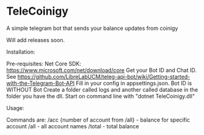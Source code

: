 # TeleCoinigy

A simple telegram bot that sends your balance updates from coinigy

Will add releases soon.

Installation:

Pre-requisites: Net Core SDK: https://www.microsoft.com/net/download/core
Get your Bot ID and Chat ID. See https://github.com/LibreLabUCM/teleg-api-bot/wiki/Getting-started-with-the-Telegram-Bot-API 
Fill in your config in appsettings.json. Bot ID is WITHOUT Bot
Create a folder called logs and another called database in the folder you have the dll. 
Start on command line with "dotnet TeleCoinigy.dll"

Usage:

Commands are: 
/acc {number of account from /all} - balance for specific account
/all - all account names
/total - total balance
